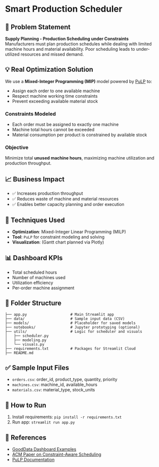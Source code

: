 # Smart Production Scheduler

## 🧠 Problem Statement
**Supply Planning - Production Scheduling under Constraints**  
Manufacturers must plan production schedules while dealing with limited machine hours and material availability. Poor scheduling leads to under-utilized resources and missed demand.

## 💡 Real Optimization Solution
We use a **Mixed-Integer Programming (MIP)** model powered by [PuLP](https://coin-or.github.io/pulp/) to:
- Assign each order to one available machine
- Respect machine working time constraints
- Prevent exceeding available material stock

### Constraints Modeled
- Each order must be assigned to exactly one machine
- Machine total hours cannot be exceeded
- Material consumption per product is constrained by available stock

### Objective
Minimize total **unused machine hours**, maximizing machine utilization and production throughput.

## 📈 Business Impact
- ✅ Increases production throughput
- ✅ Reduces waste of machine and material resources
- ✅ Enables better capacity planning and order execution

## 🧪 Techniques Used
- **Optimization**: Mixed-Integer Linear Programming (MILP)
- **Tool**: `PuLP` for constraint modeling and solving
- **Visualization**: (Gantt chart planned via Plotly)

## 📊 Dashboard KPIs
- Total scheduled hours
- Number of machines used
- Utilization efficiency
- Per-order machine assignment

## 📁 Folder Structure
```
├── app.py                    # Main Streamlit app
├── data/                     # Sample input data (CSV)
├── models/                   # Placeholder for saved models
├── notebooks/                # Jupyter prototyping (optional)
├── utils/                    # Logic for scheduler and visuals
│   ├── scheduler.py
│   ├── modeling.py
│   └── visuals.py
├── requirements.txt          # Packages for Streamlit Cloud
├── README.md
```

## ✅ Sample Input Files
- `orders.csv`: order_id, product_type, quantity, priority
- `machines.csv`: machine_id, available_hours
- `materials.csv`: material_type, stock_units

## 🚀 How to Run
1. Install requirements: `pip install -r requirements.txt`
2. Run app: `streamlit run app.py`

## 🔗 References
- [GoodData Dashboard Examples](https://www.gooddata.com/blog/supply-chain-dashboard-examples/)
- [ACM Paper on Constraint-Aware Scheduling](https://dl.acm.org/doi/fullHtml/10.1145/3584816.3584830)
- [PuLP Documentation](https://coin-or.github.io/pulp/)
